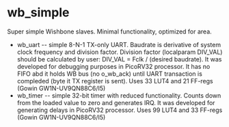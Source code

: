 # wb_simple
Super simple Wishbone slaves. Minimal functionality, optimized for area.
- wb_uart -- simple 8-N-1 TX-only UART. Baudrate is derivative of system clock frequency and division factor. Division factor (localparam DIV_VAL) should be calculated by user: DIV_VAL = Fclk / (desired baudrate). It was developed for debugging purposes in PicoRV32 processor. It has no FIFO abd it holds WB bus (no o_wb_ack) until UART transaction is compleded (byte it TX register is sent). Uses 33 LUT4 and 21 FF-regs (Gowin GW1N-UV9QN88C6/I5)
- wb_timer -- simple 32-bit timer with reduced functionality. Counts down from the loaded value to zero and generates IRQ. It was developed for generating delays in PicoRV32 processor. Uses 99 LUT4 and 33 FF-regs (Gowin GW1N-UV9QN88C6/I5)
